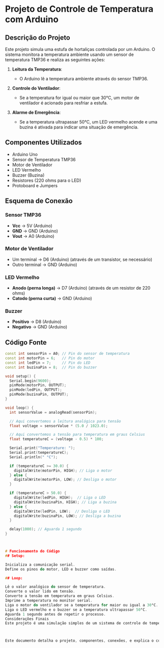 # Projeto de Controle de Temperatura com Arduino

## Descrição do Projeto

Este projeto simula uma estufa de hortaliças controlada por um Arduino. O sistema monitora a temperatura ambiente usando um sensor de temperatura TMP36 e realiza as seguintes ações:

1. **Leitura da Temperatura**:
   - O Arduino lê a temperatura ambiente através do sensor TMP36.

2. **Controle do Ventilador**:
   - Se a temperatura for igual ou maior que 30°C, um motor de ventilador é acionado para resfriar a estufa.

3. **Alarme de Emergência**:
   - Se a temperatura ultrapassar 50°C, um LED vermelho acende e uma buzina é ativada para indicar uma situação de emergência.

## Componentes Utilizados

- Arduino Uno
- Sensor de Temperatura TMP36
- Motor de Ventilador
- LED Vermelho
- Buzzer (Buzina)
- Resistores (220 ohms para o LED)
- Protoboard e Jumpers

## Esquema de Conexão

### Sensor TMP36
- **Vcc** -> 5V (Arduino)
- **GND** -> GND (Arduino)
- **Vout** -> A0 (Arduino)

### Motor de Ventilador
- Um terminal -> D6 (Arduino) (através de um transistor, se necessário)
- Outro terminal -> GND (Arduino)

### LED Vermelho
- **Anodo (perna longa)** -> D7 (Arduino) (através de um resistor de 220 ohms)
- **Catodo (perna curta)** -> GND (Arduino)

### Buzzer
- **Positivo** -> D8 (Arduino)
- **Negativo** -> GND (Arduino)

## Código Fonte

```cpp
const int sensorPin = A0; // Pin do sensor de temperatura
const int motorPin = 6;   // Pin do motor
const int ledPin = 7;     // Pin do LED
const int buzinaPin = 8;  // Pin do buzzer

void setup() {
  Serial.begin(9600);
  pinMode(motorPin, OUTPUT);
  pinMode(ledPin, OUTPUT);
  pinMode(buzinaPin, OUTPUT);
}

void loop() {
  int sensorValue = analogRead(sensorPin);

  // Aqui convertemos a leitura analógica para tensão
  float voltage = sensorValue * (5.0 / 1023.0);

  // Aqui convertemos a tensão para temperatura em graus Celsius
  float temperatureC = (voltage - 0.5) * 100;

  Serial.print("Temperature: ");
  Serial.print(temperatureC);
  Serial.println(" °C");

  if (temperatureC >= 30.0) {
    digitalWrite(motorPin, HIGH); // Liga o motor
  } else {
    digitalWrite(motorPin, LOW); // Desliga o motor
  }

  if (temperatureC > 50.0) {
    digitalWrite(ledPin, HIGH);  // Liga o LED
    digitalWrite(buzinaPin, HIGH); // Liga a buzina
  } else {
    digitalWrite(ledPin, LOW);  // Desliga o LED
    digitalWrite(buzinaPin, LOW); // Desliga a buzina
  }

  delay(1000); // Aguarda 1 segundo
}



# Funcionamento do Código
## Setup:

Inicializa a comunicação serial.
Define os pinos do motor, LED e buzzer como saídas.

## Loop:

Lê o valor analógico do sensor de temperatura.
Converte o valor lido em tensão.
Converte a tensão em temperatura em graus Celsius.
Imprime a temperatura no monitor serial.
Liga o motor do ventilador se a temperatura for maior ou igual a 30°C.
Liga o LED vermelho e o buzzer se a temperatura ultrapassar 50°C.
Aguarda 1 segundo antes de repetir o processo.
Considerações Finais
Este projeto é uma simulação simples de um sistema de controle de temperatura para uma estufa de hortaliças. Ele pode ser expandido para incluir mais sensores, controle de umidade, iluminação automática, entre outros recursos. O uso do TinkerCad facilita a simulação e a visualização do circuito antes da montagem física.



Este documento detalha o projeto, componentes, conexões, e explica o código usado para controlar o sistema de temperatura com Arduino.
